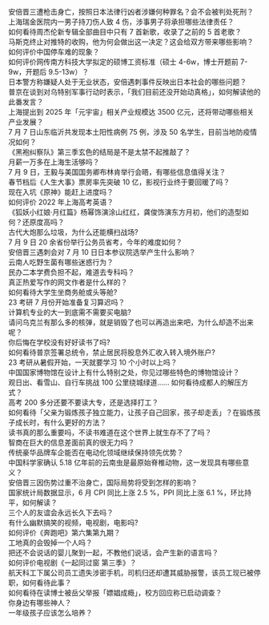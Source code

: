 安倍晋三遭枪击身亡，按照日本法律行凶者涉嫌何种罪名？会不会被判处死刑？  
上海瑞金医院内一男子持刀伤人致 4 伤，涉事男子将承担哪些法律责任？  
如何看待周杰伦新专辑全部曲目中只有 7 首新歌，收录了之前的 5 首老歌？  
马斯克终止对推特的收购，他为何会做出这一决定？这会给双方带来哪些影响？  
如何评价中国停车难的现象？  
如何评价网传南方科技大学拟定的硕博工资标准（硕士 4-6w，博士开题前 7-9w，开题后 9.5-13w）？  
日本警方称嫌疑人处于无业状态，安倍遇刺事件反映出日本社会的哪些问题？  
普京在谈到对乌特别军事行动时表示，「我们目前还没开始动真格」，如何解读他的此番发言？  
上海提出到 2025 年「元宇宙」相关产业规模达 3500 亿元，还将带动哪些相关产业发展？  
7 月 7 日山东临沂共发现本土阳性病例 75 例，涉及 50 名学生，目前当地防疫情况如何？  
《黑袍纠察队》第三季玄色的结局是不是太禁不起推敲了？  
月薪一万多在上海生活够吗？  
7 月 9 日，王毅与美国国务卿布林肯举行会晤，有哪些信息值得关注？  
春节档后《人生大事》票房率先突破 10 亿，影视行业终于要回暖了吗？  
现在入坑《原神》能赶上进度吗？  
如何评价 2022 年上海高考英语？  
《狐妖小红娘·月红篇》杨幂饰演涂山红红，龚俊饰演东方月初，他们的造型如何？还原度高吗？  
古代大炮那么垃圾，为什么还能横扫战场?  
7 月 9 日 20 余省份举行公务员省考，今年的难度如何？  
安倍晋三遇刺会对 7 月 10 日日本参议院选举产生什么影响？  
云南人吃野生菌有哪些迷惑行为？  
民办二本学费负担不起，难道去专科吗？  
真正热爱写作的网文作者是什么样的？  
如何看待大学生坐商务舱或头等舱?  
23 考研 7 月份开始准备复习算迟吗？  
计算机专业的大一到底需不需要买电脑?  
请问乌克兰有那么多的核弹，就是销毁了也可以再造出来吧，为什么却造不出来呢？  
你后悔在学校没有好好读书了吗?  
如何看待普京签署总统令，禁止居民将股息外汇收入转入境外账户?  
23 考研从暑假开始，一天就要学习 10 个小时以上吗？  
中国国家博物馆在设计上有什么特别之处，你见过哪些特色的博物馆设计？  
观日出、看雪山、自行车挑战 100 公里绕城绿道...... 如何看待成都人的解压方式？  
高考 200 多分还要不要读大专，还是选择打工？  
如何看待「父亲为锻炼孩子独立能力，让孩子自己回家，孩子却走丢」？在锻炼孩子成长时，有什么更好的方法？  
读书真的那么重要吗，不读书难道在这个世界上就生存不了了吗？  
智商在巨大的信息差面前真的很无力吗？  
传统豪华品牌车企能否在电动化领域继续保持领先优势？  
中国科学家确认 5.18 亿年前的云南虫是最原始脊椎动物，这一发现具有哪些意义？  
安倍晋三因伤势过重不治身亡，国际局势将受到怎样的影响？  
国家统计局数据显示，6 月 CPI 同比上涨 2.5 %，PPI 同比上涨 6.1 %，环比持平，如何解读？  
三个人的友谊会永远长久下去吗？  
有什么幽默搞笑的视频，电视剧，电影吗?  
如何评价《奔跑吧》第六集第九期？  
工地真的会毁掉一个人吗？  
把还不会说话的婴儿聚到一起，不教他们说话，会产生新的语言吗？  
如何评价电视剧《一起同过窗 第三季》？  
航天科工下属公司员工遗失涉密手机，司机归还却遭其威胁报警，该员工现已被停职，如何看待此事？  
如何看待在读博士被岳父举报「嫖娼成瘾」，校方回应称已启动调查？  
你身边有哪些神人？  
一年级孩子应该怎么培养？  
